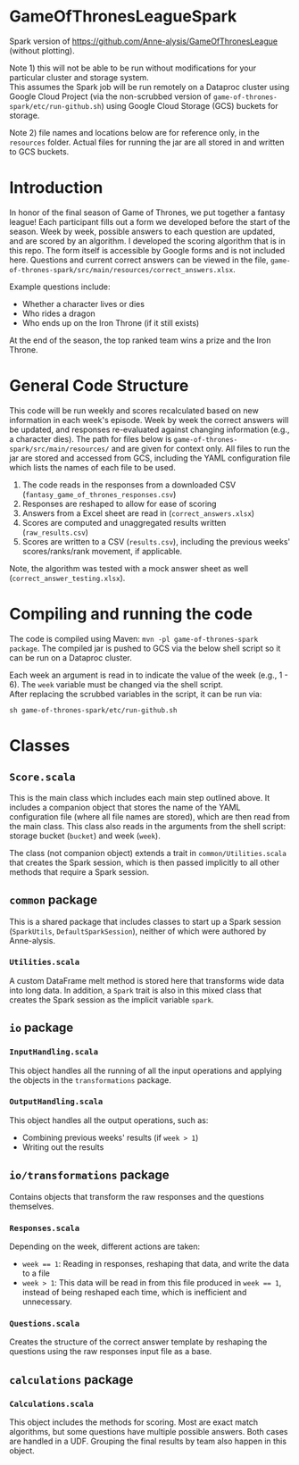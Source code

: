 # GameOfThronesLeagueSpark
Spark version of https://github.com/Anne-alysis/GameOfThronesLeague (without plotting).

Note 1) this will not be able to be run without modifications for your particular cluster and storage system.  
This assumes the Spark job will be run remotely on a Dataproc cluster using Google Cloud Project (via the non-scrubbed 
version of `game-of-thrones-spark/etc/run-github.sh`) using Google Cloud Storage (GCS) buckets for storage.    

Note 2) file names and locations below are for reference only, in the `resources` folder.  Actual files 
for running the jar are all stored in and written to GCS buckets.  

# Introduction

In honor of the final season of Game of Thrones, we put together a fantasy league!  Each participant fills
out a form we developed before the start of the season. Week by week, possible answers to each question are updated, and 
are scored by an algorithm. I developed the scoring algorithm that is in this repo. The form itself is accessible by Google 
forms and is not included here. Questions and current correct answers can be viewed in the file, `game-of-thrones-spark/src/main/resources/correct_answers.xlsx`. 

Example questions include:
 
 * Whether a character lives or dies
 * Who rides a dragon
 * Who ends up on the Iron Throne (if it still exists)

At the end of the season, the top ranked team wins a prize and the Iron Throne. 


# General Code Structure

This code will be run weekly and scores recalculated based on new information in each week's episode.  Week by 
week the correct answers will be updated, and responses re-evaluated against changing information (e.g., 
a character dies).  The path for files below is `game-of-thrones-spark/src/main/resources/` and are given for context 
only.  All files to run the jar are stored and accessed from GCS, including the YAML configuration file which lists 
the names of each file to be used.  

1) The code reads in the responses from a downloaded CSV (`fantasy_game_of_thrones_responses.csv`)
2) Responses are reshaped to allow for ease of scoring
3) Answers from a Excel sheet are read in (`correct_answers.xlsx`)
4) Scores are computed and unaggregated results written (`raw_results.csv`)
5) Scores are written to a CSV (`results.csv`), including the previous weeks' scores/ranks/rank movement, if applicable.  

Note, the algorithm was tested with a mock answer sheet as well (`correct_answer_testing.xlsx`).

# Compiling and running the code

The code is compiled using Maven: `mvn -pl game-of-thrones-spark package`.  The compiled jar is pushed to GCS via the below
shell script so it can be run on a Dataproc cluster.  

Each week an argument is read in to indicate the value of the week (e.g., 1 - 6). The `week` variable must be changed via the shell script.  
After replacing the scrubbed variables in the script, it can be run via:

`sh game-of-thrones-spark/etc/run-github.sh`

# Classes
## `Score.scala`

This is the main class which includes each main step outlined above.  It includes a companion object that stores the name of the 
YAML configuration file (where all file names are stored), which are then read from the main class.  This class also reads in 
the arguments from the shell script: storage bucket (`bucket`) and week (`week`).  

The class (not companion object) extends a trait in `common/Utilities.scala` that creates the Spark session, which is 
then passed implicitly to all other methods that require a Spark session.  

## `common` package

This is a shared package that includes classes to start up a Spark session (`SparkUtils`, `DefaultSparkSession`), neither of which were authored by Anne-alysis.  

### `Utilities.scala`

A custom DataFrame melt method is stored here that transforms wide data into long data.  In addition, a `Spark` trait is also in this mixed class that creates the Spark session as the implicit variable `spark`.  


## `io` package
### `InputHandling.scala`

This object handles all the running of all the input operations and applying the objects in the 
`transformations` package.  

 
 ### `OutputHandling.scala`

This object handles all the output operations, such as:
* Combining previous weeks' results (if `week > 1`)
 * Writing out the results
 
 ## `io/transformations` package
 Contains objects that transform the raw responses and the questions themselves.
 
 ### `Responses.scala`
 Depending on the week, different actions are taken: 
 
   * `week == 1`: Reading in responses, reshaping that data, and write the data to a file 
   * `week > 1`: This data will be read in from this file produced in `week == 1`, instead of being reshaped each time,
    which is inefficient and unnecessary.
  
 
 ### `Questions.scala`
 Creates the structure of the correct answer template by reshaping the questions using the raw responses
 input file as a base.  

 ## `calculations` package
### `Calculations.scala`
This object includes the methods for scoring.  Most are exact match algorithms, but
some questions have multiple possible answers.  Both cases are handled in a UDF.  Grouping the final
results by team also happen in this object.  



